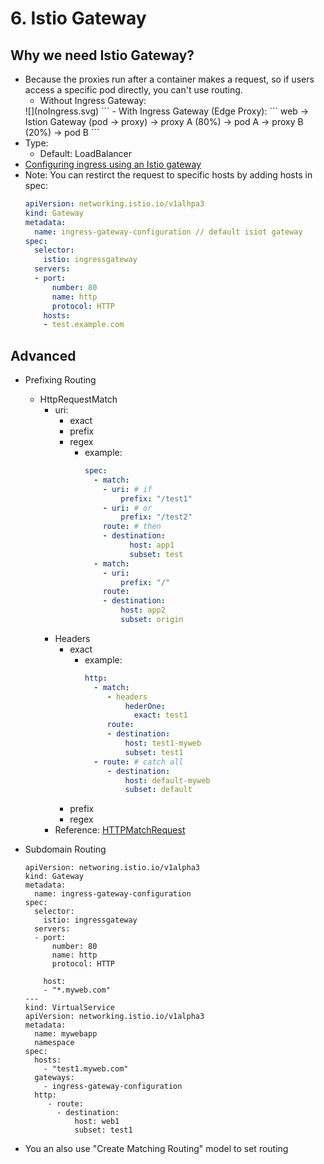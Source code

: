 # 6. Istio Gateway

## Why we need Istio Gateway?
- Because the proxies run after a container makes a request, so if users access a specific pod directly, you can't use routing.
    - Without Ingress Gateway:
    <div hidden>
    ```
    @startuml noIngress
    web -> pod A
    web -> pod B
    @enduml
    ```
    </div>
    ![](noIngress.svg)
    ```
    - With Ingress Gateway (Edge Proxy):
    ```
    web -> Istion Gateway (pod -> proxy) -> proxy A (80%) -> pod A
                                         -> proxy B (20%) -> pod B
    ```
- Type:
    - Default: LoadBalancer
- [Configuring ingress using an Istio gateway](https://istio.io/latest/docs/tasks/traffic-management/ingress/ingress-control/)
- Note:
    You can restirct the request to specific hosts by adding hosts in spec:
    ```yaml
    apiVersion: networking.istio.io/v1alhpa3
    kind: Gateway
    metadata:
      name: ingress-gateway-configuration // default isiot gateway
    spec:
      selector:
        istio: ingressgateway
      servers:
      - port:
          number: 80
          name: http
          protocol: HTTP
        hosts:
        - test.example.com
    ```
## Advanced 
- Prefixing Routing
    - HttpRequestMatch
        - uri:
            - exact
            - prefix
            - regex
                - example:
                  ```yaml
                  spec:
                    - match:
                      - uri: # if
                          prefix: "/test1"
                      - uri: # or
                          prefix: "/test2"
                      route: # then
                      - destination:
                            host: app1
                            subset: test
                    - match:
                      - uri:
                          prefix: "/"
                      route:
                      - destination:
                          host: app2
                          subset: origin
                  ```
        - Headers
            - exact
                - example:
                  ```yaml
                  http:
                    - match:
                       - headers
                           hederOne:
                             exact: test1
                       route:
                       - destination:
                           host: test1-myweb
                           subset: test1
                    - route: # catch all
                       - destination:
                           host: default-myweb
                           subset: default
                  ```
            - prefix
            - regex
        - Reference: [HTTPMatchRequest](https://istio.io/latest/docs/reference/config/networking/virtual-service/#HTTPMatchRequest)
- Subdomain Routing 
    ```
    apiVersion: networing.istio.io/v1alpha3
    kind: Gateway
    metadata:
      name: ingress-gateway-configuration 
    spec:
      selector:
        istio: ingressgateway
      servers:
      - port:
          number: 80
          name: http
          protocol: HTTP
      
        host:
        - "*.myweb.com"
    --- 
    kind: VirtualService
    apiVersion: networking.istio.io/v1alpha3
    metadata:
      name: mywebapp
      namespace
    spec:
      hosts:
        - "test1.myweb.com"
      gateways:
        - ingress-gateway-configuration 
      http:
         - route:
           - destination:
               host: web1
               subset: test1
    ```

- You an also use "Create Matching Routing" model to set routing

